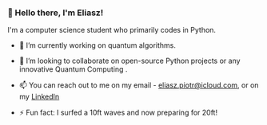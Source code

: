 ### 👋 Hello there, I'm Eliasz!

I'm a computer science student who primarily codes in Python. 

- 🌱 I’m currently working on quantum algorithms.

- 👯 I’m looking to collaborate on open-source Python projects or any innovative Quantum Computing .

- 📫 You can reach out to me on my email - eliasz.piotr@icloud.com, or on my [LinkedIn](https://www.linkedin.com/in/piotr-eliasz-b21330256/)

- ⚡️ Fun fact: I surfed a 10ft waves and now preparing for 20ft!

